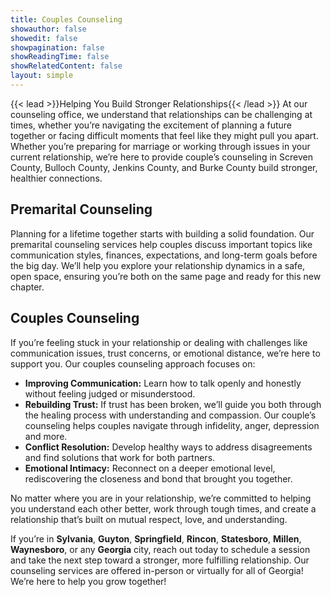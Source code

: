 ```yaml
---
title: Couples Counseling
showauthor: false
showedit: false
showpagination: false
showReadingTime: false
showRelatedContent: false
layout: simple
---
```


{{< lead >}}Helping You Build Stronger Relationships{{< /lead >}}
At our counseling office, we understand that relationships can be challenging at times, whether you’re navigating the excitement of planning a future together or facing difficult moments that feel like they might pull you apart. Whether you’re preparing for marriage or working through issues in your current relationship, we’re here to provide couple’s counseling in Screven County, Bulloch County, Jenkins County, and Burke County build stronger, healthier connections.

## Premarital Counseling

Planning for a lifetime together starts with building a solid foundation. Our premarital counseling services help couples discuss important topics like communication styles, finances, expectations, and long-term goals before the big day. We’ll help you explore your relationship dynamics in a safe, open space, ensuring you’re both on the same page and ready for this new chapter.

## Couples Counseling

If you’re feeling stuck in your relationship or dealing with challenges like communication issues, trust concerns, or emotional distance, we’re here to support you. Our couples counseling approach focuses on:

- **Improving Communication:** Learn how to talk openly and honestly without feeling judged or misunderstood.
- **Rebuilding Trust:** If trust has been broken, we’ll guide you both through the healing process with understanding and compassion. Our couple’s counseling helps couples navigate through infidelity, anger, depression and more.
- **Conflict Resolution:** Develop healthy ways to address disagreements and find solutions that work for both partners.
- **Emotional Intimacy:** Reconnect on a deeper emotional level, rediscovering the closeness and bond that brought you together.

No matter where you are in your relationship, we’re committed to helping you understand each other better, work through tough times, and create a relationship that’s built on mutual respect, love, and understanding.

If you’re in **Sylvania**, **Guyton**, **Springfield**, **Rincon**, **Statesboro**, **Millen**, **Waynesboro**, or any **Georgia** city, reach out today to schedule a session and take the next step toward a stronger, more fulfilling relationship. Our counseling services are offered in-person or virtually for all of Georgia! We’re here to help you grow together!
